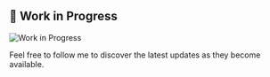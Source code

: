 ## 🚧 Work in Progress

![Work in Progress](https://media.giphy.com/media/sNqq6dk3uGFJa31vqO/giphy.gif)

Feel free to follow me to discover the latest updates as they become available.
